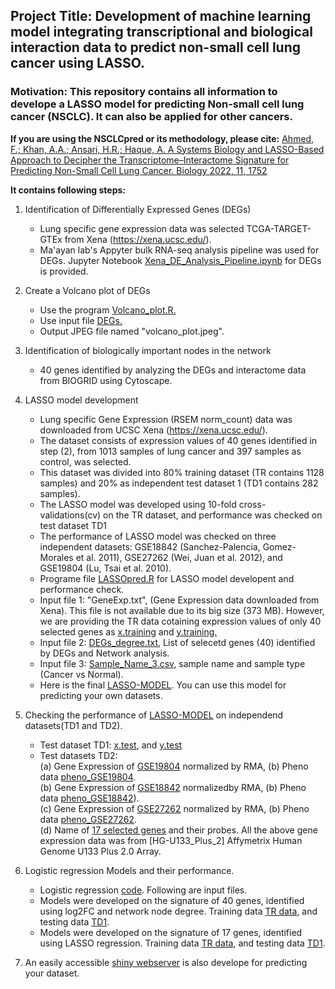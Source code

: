 ## Project Title: Development of machine learning model integrating transcriptional and biological interaction data to predict non-small cell lung cancer using LASSO. 

### Motivation: This repository contains all information to develope a LASSO model for predicting Non-small cell lung cancer (NSCLC). It can also be applied for other cancers.
**If you are using the NSCLCpred or its methodology, please cite:**
[Ahmed, F.; Khan, A.A.; Ansari, H.R.; Haque, A. A Systems Biology and LASSO-Based Approach to Decipher the Transcriptome–Interactome Signature for Predicting Non-Small Cell Lung Cancer. Biology 2022, 11, 1752](https://www.mdpi.com/2079-7737/11/12/1752)

**It contains following steps:**
1. Identification of Differentially Expressed Genes (DEGs)
    - Lung specific gene expression data was selected TCGA-TARGET-GTEx from Xena (https://xena.ucsc.edu/).
    - Ma'ayan lab's Appyter bulk RNA-seq analysis pipeline was used for DEGs.
        Jupyter Notebook [Xena_DE_Analysis_Pipeline.ipynb](https://github.com/firozimtech/LASSO-for-NSCLC/blob/8e997912adc303525b1a384cd0c32ae2336635e2/Xena_DE_Analysis_Pipeline.ipynb) for DEGs is provided.

2. Create a Volcano plot of DEGs
    - Use the program [Volcano_plot.R.](https://github.com/firozimtech/LASSO-for-NSCLC/blob/main/Volcano_plot.R)
    - Use input file [DEGs.](https://github.com/firozimtech/LASSO-for-NSCLC/blob/main/DEG_results_Primary_Tumor_Recurrent_Tumor_vs_Normal_Tissue_Solid_Tissue_Normal.csv)
    - Output JPEG file named "volcano_plot.jpeg".
    
3. Identification of biologically important nodes in the network
    - 40 genes identified by analyzing the DEGs and interactome data from BIOGRID using Cytoscape.

4. LASSO model development 
    - Lung specific Gene Expression (RSEM norm_count) data was downloaded from UCSC Xena (https://xena.ucsc.edu/). 
    - The dataset consists of expression values of 40 genes identified in step (2), from 1013 samples of lung cancer and 397 samples as control, was selected.
    - This dataset was divided into 80% training dataset (TR contains 1128 samples) and 20% as independent test dataset 1 (TD1 contains 282 samples).
    - The LASSO model was developed using 10-fold cross-validations(cv) on the TR dataset, and performance was checked on test dataset TD1
    - The performance of LASSO model was checked on three independent datasets:
    GSE18842 (Sanchez-Palencia, Gomez-Morales et al. 2011), GSE27262 (Wei, Juan et al. 2012), and GSE19804 (Lu, Tsai et al. 2010).
    - Programe file [LASSOpred.R](https://github.com/firozimtech/NSCLCpred/blob/main/LASSO_Classification_LungCancer_4Feb2022_Final.R) for LASSO model developent and performance check.
    - Input file 1: "GeneExp.txt", (Gene Expression data downloaded from Xena). This file is not available due to its big size (373 MB). However, we are providing the TR data cotaining expression values of only 40 selected genes as [x.training](https://github.com/firozimtech/LASSO-for-NSCLC/blob/main/x4.train.rds) and [y.training.](https://github.com/firozimtech/LASSO-for-NSCLC/blob/main/y.train.rds)
    - Input file 2: [DEGs_degree.txt](https://github.com/firozimtech/LASSO-for-NSCLC/blob/8e997912adc303525b1a384cd0c32ae2336635e2/DEGs_degree.txt), List of selecetd genes (40) identified by DEGs and Network analysis.
    - Input file 3: [Sample_Name_3.csv](https://github.com/firozimtech/LASSO-for-NSCLC/blob/8e997912adc303525b1a384cd0c32ae2336635e2/Sample_Name_3.csv), sample name and sample type (Cancer vs Normal).
    - Here is the final [LASSO-MODEL](https://github.com/firozimtech/LASSO-for-NSCLC/blob/main/LASSO_model.rds). You can use this model for predicting your own datasets. 
   

5. Checking the performance of [LASSO-MODEL](https://github.com/firozimtech/LASSO-for-NSCLC/blob/main/LASSO_model.rds) on independend datasets(TD1 and TD2).
    - Test dataset TD1: [x.test](https://github.com/firozimtech/NSCLC_LASSO_Predictor/blob/main/x4.test.rds), and [y.test](https://github.com/firozimtech/NSCLC_LASSO_Predictor/blob/main/y.test.rds)
    - Test datasets TD2: \
    (a) Gene Expression of [GSE19804](https://www.ncbi.nlm.nih.gov/geo/query/acc.cgi?acc=GSE19804) normalized by RMA, (b) Pheno data [pheno_GSE19804](https://github.com/firozimtech/NSCLC_LASSO_Predictor/blob/main/pheno_GSE19804.txt).\
    (b) Gene Expression of [GSE18842](https://www.ncbi.nlm.nih.gov/geo/query/acc.cgi?acc=GSE18842) normalizedby RMA, (b) Pheno data [pheno_GSE18842](https://github.com/firozimtech/NSCLC_LASSO_Predictor/blob/main/pheno_GSE18842.txt)).\
    (c) Gene Expression of [GSE27262](https://www.ncbi.nlm.nih.gov/geo/query/acc.cgi?acc=GSE27262) normalized by RMA, (b) Pheno data [pheno_GSE27262](https://github.com/firozimtech/NSCLC_LASSO_Predictor/blob/main/pheno_GSE27262.txt).\
    (d) Name of [17 selected genes](https://github.com/firozimtech/NSCLC_LASSO_Predictor/blob/main/importantgene_5_final.txt) and their probes. All the above gene expression data was from [HG-U133_Plus_2] Affymetrix Human Genome U133 Plus 2.0 Array.

 6. Logistic regression Models and their performance.
    - Logistic regression [code](https://github.com/firozimtech/NSCLCpred/blob/main/logisticRegression_2.R). Following are input files.
    -  Models were developed on the signature of 40 genes, identified using log2FC and network node degree. Training data [TR data](https://github.com/firozimtech/NSCLCpred/blob/main/train_40.rds), and testing data [TD1](https://github.com/firozimtech/NSCLCpred/blob/main/test_40.rds). 
    -  Models were developed on the signature of 17 genes, identified using LASSO regression. Training data [TR data](https://github.com/firozimtech/NSCLCpred/blob/main/train_17.rds), and testing data [TD1](https://github.com/firozimtech/NSCLCpred/blob/main/test_17.rds). 
 
 7. An easily accessible [shiny webserver](https://hifzuransari.shinyapps.io/NSCLCpred/) is also develope for predicting your dataset. 

